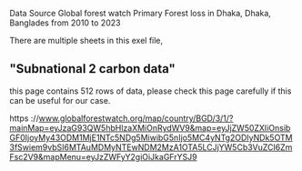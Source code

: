 Data Source 
Global forest watch
Primary Forest loss in Dhaka, Dhaka, Banglades from 2010 to 2023

There are multiple sheets in this exel file, 
## "Subnational 2 carbon data" 

this page contains 512 rows of data, please check this page carefully if this can be useful for our case. 


https ://www.globalforestwatch.org/map/country/BGD/3/1/?mainMap=eyJzaG93QW5hbHlzaXMiOnRydWV9&map=eyJjZW50ZXIiOnsibGF0IjoyMy43ODM1MjE1NTc5NDg5MiwibG5nIjo5MC4yNTg2ODIyNDk5OTM3fSwiem9vbSI6MTAuMDMyNTEwNDM2MzA1OTA5LCJjYW5Cb3VuZCI6ZmFsc2V9&mapMenu=eyJzZWFyY2giOiJkaGFrYSJ9



